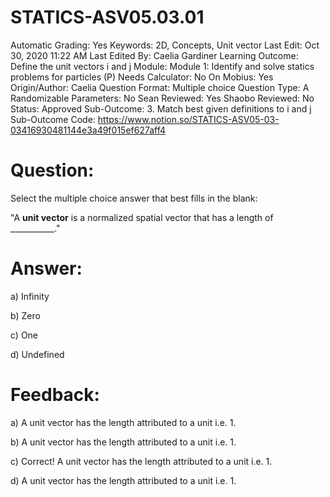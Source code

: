 # STATICS-ASV05.03.01

Automatic Grading: Yes
Keywords: 2D, Concepts, Unit vector
Last Edit: Oct 30, 2020 11:22 AM
Last Edited By: Caelia Gardiner
Learning Outcome: Define the unit vectors i and j
Module: Module 1: Identify and solve statics problems for particles (P)
Needs Calculator: No
On Mobius: Yes
Origin/Author: Caelia
Question Format: Multiple choice
Question Type: A
Randomizable Parameters: No
Sean Reviewed: Yes
Shaobo Reviewed: No
Status: Approved
Sub-Outcome: 3. Match best given definitions to i and j
Sub-Outcome Code: https://www.notion.so/STATICS-ASV05-03-03416930481144e3a49f015ef627aff4

# Question:

Select the multiple choice answer that best fills in the blank:

"A **unit vector** is a normalized spatial vector that has a length of ___________."

# Answer:

a) Infinity

b) Zero

c) One

d) Undefined

# Feedback:

a) A unit vector has the length attributed to a unit i.e. 1. 

b) A unit vector has the length attributed to a unit i.e. 1. 

c) Correct! A unit vector has the length attributed to a unit i.e. 1. 

d) A unit vector has the length attributed to a unit i.e. 1.
